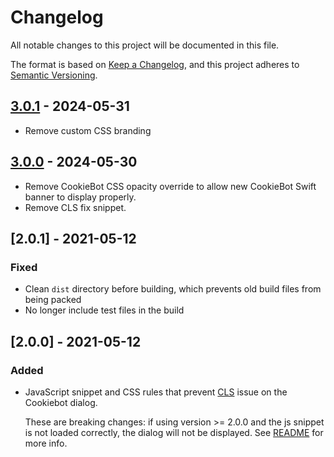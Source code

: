 # Changelog

All notable changes to this project will be documented in this file.

The format is based on [Keep a Changelog](https://keepachangelog.com/en/1.0.0/),
and this project adheres to [Semantic Versioning](https://semver.org/spec/v2.0.0.html).

## [3.0.1] - 2024-05-31

- Remove custom CSS branding

## [3.0.0] - 2024-05-30

- Remove CookieBot CSS opacity override to allow new CookieBot Swift banner to display properly.
- Remove CLS fix snippet.

## [2.0.1] - 2021-05-12

### Fixed

- Clean `dist` directory before building, which prevents old build files from being packed
- No longer include test files in the build

## [2.0.0] - 2021-05-12

### Added

- JavaScript snippet and CSS rules that prevent [CLS](https://web.dev/cls/) issue on the Cookiebot dialog.

  These are breaking changes: if using version >= 2.0.0 and the js snippet is not loaded correctly, the dialog will not be displayed. See [README](README.md) for more info.

[3.0.1]:
  https://github.com/envato/cookie-consent/compare/v3.0.0..v3.0.1
[3.0.0]:
  https://github.com/envato/cookie-consent/compare/v2.0.1..v3.0.0
